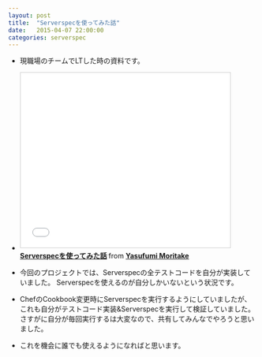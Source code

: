 ```yaml
---
layout: post
title:  "Serverspecを使ってみた話"
date:   2015-04-07 22:00:00
categories: serverspec
---
```

* 現職場のチームでLTした時の資料です。

* <iframe src="//www.slideshare.net/slideshow/embed_code/46703727" width="425" height="355" frameborder="0" marginwidth="0" marginheight="0" scrolling="no" style="border:1px solid #CCC; border-width:1px; margin-bottom:5px; max-width: 100%;" allowfullscreen> </iframe> <div style="margin-bottom:5px"> <strong> <a href="//www.slideshare.net/yasufumimoritake/serverspec-46703727" title="Serverspecを使ってみた話" target="_blank">Serverspecを使ってみた話</a> </strong> from <strong><a href="//www.slideshare.net/yasufumimoritake" target="_blank">Yasufumi Moritake</a></strong> </div>

* 今回のプロジェクトでは、Serverspecの全テストコードを自分が実装していました。
Serverspecを使えるのが自分しかいないという状況です。
* ChefのCookbook変更時にServerspecを実行するようにしていましたが、これも自分がテストコード実装&Serverspecを実行して検証していました。
さすがに自分が毎回実行するは大変なので、共有してみんなでやろうと思いました。
* これを機会に誰でも使えるようになればと思います。
